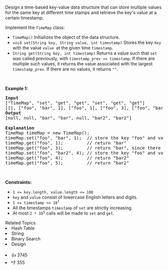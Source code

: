 <p>Design a time-based key-value data structure that can store multiple values for the same key at different time stamps and retrieve the key's value at a certain timestamp.</p>

<p>Implement the <code>TimeMap</code> class:</p>

<ul> 
 <li><code>TimeMap()</code> Initializes the object of the data structure.</li> 
 <li><code>void set(String key, String value, int timestamp)</code> Stores the key <code>key</code> with the value <code>value </code>at the given time <code>timestamp</code>.</li> 
 <li><code>String get(String key, int timestamp)</code> Returns a value such that <code>set</code> was called previously, with <code>timestamp_prev &lt;= timestamp</code>. If there are multiple such values, it returns the value associated with the largest <code>timestamp_prev</code>. If there are no values, it returns <code>""</code>.</li> 
</ul>

<p>&nbsp;</p> 
<p><strong class="example">Example 1:</strong></p>

<pre>
<strong>Input</strong>
["TimeMap", "set", "get", "get", "set", "get", "get"]
[[], ["foo", "bar", 1], ["foo", 1], ["foo", 3], ["foo", "bar2", 4], ["foo", 4], ["foo", 5]]
<strong>Output</strong>
[null, null, "bar", "bar", null, "bar2", "bar2"]

<strong>Explanation</strong>
TimeMap timeMap = new TimeMap();
timeMap.set("foo", "bar", 1);  // store the key "foo" and value "bar" along with timestamp = 1.
timeMap.get("foo", 1);         // return "bar"
timeMap.get("foo", 3);         // return "bar", since there is no value corresponding to foo at timestamp 3 and timestamp 2, then the only value is at timestamp 1 is "bar".
timeMap.set("foo", "bar2", 4); // store the key "foo" and value "bar2" along with timestamp = 4.
timeMap.get("foo", 4);         // return "bar2"
timeMap.get("foo", 5);         // return "bar2"
</pre>

<p>&nbsp;</p> 
<p><strong>Constraints:</strong></p>

<ul> 
 <li><code>1 &lt;= key.length, value.length &lt;= 100</code></li> 
 <li><code>key</code> and <code>value</code> consist of lowercase English letters and digits.</li> 
 <li><code>1 &lt;= timestamp &lt;= 10<sup>7</sup></code></li> 
 <li>All the timestamps <code>timestamp</code> of <code>set</code> are strictly increasing.</li> 
 <li>At most <code>2 * 10<sup>5</sup></code> calls will be made to <code>set</code> and <code>get</code>.</li> 
</ul>

<div><div>Related Topics</div><div><li>Hash Table</li><li>String</li><li>Binary Search</li><li>Design</li></div></div><br><div><li>👍 3745</li><li>👎 355</li></div>